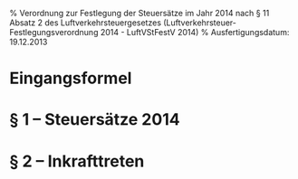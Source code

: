 % Verordnung zur Festlegung der Steuersätze im Jahr 2014 nach § 11 Absatz 2 des Luftverkehrsteuergesetzes  (Luftverkehrsteuer-Festlegungsverordnung 2014 - LuftVStFestV 2014)
% Ausfertigungsdatum: 19.12.2013
 
# Eingangsformel

# § 1 – Steuersätze 2014

# § 2 – Inkrafttreten
